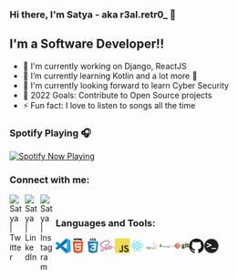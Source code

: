 ### Hi there, I'm Satya - aka **r3al.retr0_** 👋

## I'm a Software Developer!!

- 🔭 I'm currently working on Django, ReactJS
- 🌱 I’m currently learning Kotlin and a lot more 🤣
- 🌱 I'm currently looking forward to learn Cyber Security
- 🥅 2022 Goals: Contribute to Open Source projects
- ⚡ Fun fact: I love to listen to songs all the time

### Spotify Playing 🎧

[<img src="https://now-playing-satya.vercel.app/api/spotify-playing" alt="Spotify Now Playing" width="350" />](https://open.spotify.com/user/313c7xg2y646yktixga4dl4fpre4)


### Connect with me:


[<img align="left" alt="Satya | Twitter" width="22px" style="margin-right:5px;" src="https://cdn.jsdelivr.net/npm/simple-icons@v3/icons/twitter.svg" />][twitter]
[<img align="left" alt="Satya | LinkedIn" width="22px" style="margin-right:5px;" src="https://cdn.jsdelivr.net/npm/simple-icons@v3/icons/linkedin.svg" />][linkedin]
[<img align="left" alt="Satya | Instagram" width="22px" style="margin-right:5px;" src="https://cdn.jsdelivr.net/npm/simple-icons@v3/icons/instagram.svg" />][instagram]

<br />

### Languages and Tools:

<img align="left" alt="Visual Studio Code" width="26px" src="https://raw.githubusercontent.com/github/explore/80688e429a7d4ef2fca1e82350fe8e3517d3494d/topics/visual-studio-code/visual-studio-code.png" />
<img align="left" alt="HTML5" width="26px" src="https://raw.githubusercontent.com/github/explore/80688e429a7d4ef2fca1e82350fe8e3517d3494d/topics/html/html.png" />
<img align="left" alt="CSS3" width="26px" src="https://raw.githubusercontent.com/github/explore/80688e429a7d4ef2fca1e82350fe8e3517d3494d/topics/css/css.png" />
<img align="left" alt="Sass" width="26px" src="https://raw.githubusercontent.com/github/explore/80688e429a7d4ef2fca1e82350fe8e3517d3494d/topics/sass/sass.png" />
<img align="left" alt="JavaScript" width="26px" src="https://raw.githubusercontent.com/github/explore/80688e429a7d4ef2fca1e82350fe8e3517d3494d/topics/javascript/javascript.png" />
<img align="left" alt="React" width="26px" src="https://raw.githubusercontent.com/github/explore/80688e429a7d4ef2fca1e82350fe8e3517d3494d/topics/react/react.png" />
<img align="left" alt="MySQL" width="26px" src="https://raw.githubusercontent.com/github/explore/80688e429a7d4ef2fca1e82350fe8e3517d3494d/topics/mysql/mysql.png" />
<img align="left" alt="MongoDB" width="26px" src="https://raw.githubusercontent.com/github/explore/80688e429a7d4ef2fca1e82350fe8e3517d3494d/topics/mongodb/mongodb.png" />
<img align="left" alt="Git" width="26px" src="https://raw.githubusercontent.com/github/explore/80688e429a7d4ef2fca1e82350fe8e3517d3494d/topics/git/git.png" />
<img align="left" alt="GitHub" width="26px" src="https://raw.githubusercontent.com/github/explore/78df643247d429f6cc873026c0622819ad797942/topics/github/github.png" />
<img align="left" alt="Terminal" width="26px" src="https://raw.githubusercontent.com/github/explore/80688e429a7d4ef2fca1e82350fe8e3517d3494d/topics/terminal/terminal.png" />

<br />
<br />

[twitter]: https://twitter.com/Satyasahoo771
[instagram]: https://instagram.com/r3al.retr0_
[linkedin]: https://linkedin.com/in/satyasahoo210
